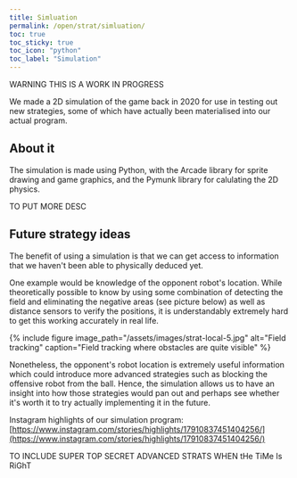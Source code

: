 ```yaml
---
title: Simluation
permalink: /open/strat/simluation/
toc: true
toc_sticky: true
toc_icon: "python"
toc_label: "Simulation"
---
```


WARNING THIS IS A WORK IN PROGRESS

We made a 2D simulation of the game back in 2020 for use in testing out new strategies, some of which have actually been materialised into our actual program. 

## About it

The simulation is made using Python, with the Arcade library for sprite drawing and game graphics, and the Pymunk library for calulating the 2D physics.

TO PUT MORE DESC

## Future strategy ideas

The benefit of using a simulation is that we can get access to information that we haven't been able to physically deduced yet.

One example would be knowledge of the opponent robot's location. While theoretically possible to know by using some combination of detecting the field and eliminating the negative areas (see picture below) as well as distance sensors to verify the positions, it is understandably extremely hard to get this working accurately in real life. 

{% include figure image_path="/assets/images/strat-local-5.jpg" alt="Field tracking" caption="Field tracking where obstacles are quite visible" %}

Nonetheless, the opponent's robot location is extremely useful information which could introduce more advanced strategies such as blocking the offensive robot from the ball. Hence, the simulation allows us to have an insight into how those strategies would pan out and perhaps see whether it's worth it to try actually implementing it in the future. 

Instagram highlights of our simulation program:
[https://www.instagram.com/stories/highlights/17910837451404256/](https://www.instagram.com/stories/highlights/17910837451404256/)

TO INCLUDE SUPER TOP SECRET ADVANCED STRATS WHEN tHe TiMe Is RiGhT